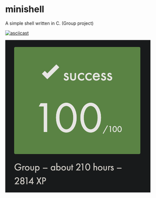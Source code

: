 # minishell
A simple shell written in C. (Group project)

[![asciicast](https://asciinema.org/a/ib74SsSJ4bDud4XChONVFmqti.svg)](https://asciinema.org/a/ib74SsSJ4bDud4XChONVFmqti)

![mark](https://github.com/rubenoid/minishell/blob/main/minishell_mark.png?raw=true)
